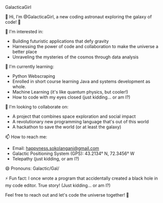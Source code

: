 GalacticaGirl

👋 Hi, I'm @GalacticaGirl, a new coding astronaut exploring the galaxy of code! 🚀

👀 I'm interested in:
- Building futuristic applications that defy gravity
- Harnessing the power of code and collaboration to make the universe a better place
- Unraveling the mysteries of the cosmos through data analysis

🌱 I'm currently learning:
- Python Webscraping
- Enrolled in short course learning Java and systems development as whole.
- Machine Learning (it's like quantum physics, but cooler!)
- How to code with my eyes closed (just kidding... or am I?)

💞️ I'm looking to collaborate on:
- A project that combines space exploration and social impact
- A revolutionary new programming language that's out of this world
- A hackathon to save the world (or at least the galaxy)

📫 How to reach me:
- Email: happyness.sokolangani@gmail.com
- Galactic Positioning System (GPS): 43.2134° N, 72.3456° W
- Telepathy (just kidding, or am I?)

😄 Pronouns: Galactic/Gal/

⚡ Fun fact: I once wrote a program that accidentally created a black hole in my code editor. True story! (Just kidding... or am I?)

Feel free to reach out and let's code the universe together! 💫
<!---
GalacticaGirl/GalacticaGirl is a ✨ special ✨ repository because its `README.md` (this file) appears on your GitHub profile.
You can click the Preview link to take a look at your changes.
--->
